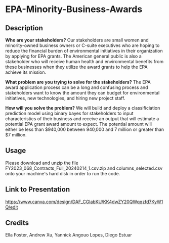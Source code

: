 # EPA-Minority-Business-Awards

## Description

**Who are your stakeholders?**
Our stakeholders are small women and minority-owned business owners or C-suite executives who are hoping to reduce the financial burden of environmental initiatives in their organization by applying for EPA grants. The American general public is also a stakeholder who will receive human health and environmental benefits from these businesses when they utilize the award grants to help the EPA achieve its mission. 

**What problem are you trying to solve for the stakeholders?**
The EPA award application process can be a long and confusing process and stakeholders want to know the amount they can budget for environmental initiatives, new technologies, and hiring new project staff.

**How will you solve the problem?**
We will build and deploy a classificiation prediction model using binary bayes for stakeholders to input characteristics of their business and receive an output that will estimate a potential EPA grant award amount to expect. The potential amount will either be less than $940,000 between 940,000 and 7 million or greater than $7 million.

## Usage
Please download and unzip the file FY2023_068_Contracts_Full_20240214_1.csv.zip and columns_selected.csv onto your machine's hard disk in order to run the code. 

## Link to Presentation
https://www.canva.com/design/DAF_CGlabKU/KK4dwZY20QWqqzfd7KyW1Q/edit

## Credits
Ella Foster, Andrew Xu, Yannick Angouo Lopes, Diego Estuar
